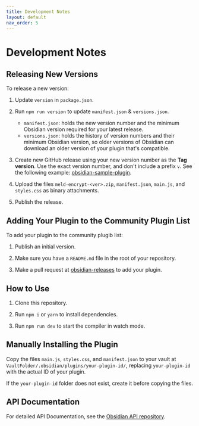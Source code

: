 ```yaml
---
title: Development Notes
layout: default
nav_order: 5
---
```


# Development Notes

## Releasing New Versions

To release a new version:

1. Update `version` in `package.json`.
   
2. Run `npm run version` to update `manifest.json` & `versions.json`.
  	* `manifest.json`: holds the new version number and the minimum Obsidian version required for your latest release.
	* `versions.json`: holds the history of version numbers and their minimum Obsidian version, so older versions of Obsidian can download an older version of your plugin that's compatible.
3. Create new GitHub release using your new version number as the **Tag version**. Use the exact version number, and don't include a prefix `v`. See the following example: [obsidian-sample-plugin](https://github.com/obsidianmd/obsidian-sample-plugin/releases).
4. Upload the files `meld-encrypt-<ver>.zip`, `manifest.json`, `main.js`, and `styles.css` as binary attachments.
5. Publish the release.

## Adding Your Plugin to the Community Plugin List

To add your plugin to the community plugib list: 

1. Publish an initial version.

2. Make sure you have a `README.md` file in the root of your repository.
3. Make a pull request at [obsidian-releases](https://github.com/obsidianmd/obsidian-releases) to add your plugin.

## How to Use

1. Clone this repository.

2. Run `npm i` or `yarn` to install dependencies.
3. Run `npm run dev` to start the compiler in watch mode.

## Manually Installing the Plugin

Copy the files `main.js`, `styles.css`, and `manifest.json` to your vault at `VaultFolder/.obsidian/plugins/your-plugin-id/`, replacing `your-plugin-id` with the actual ID of your plugin.

If the `your-plugin-id` folder does not exist, create it before copying the files.

## API Documentation

For detailed API Documentation, see the [Obsidian API repository](https://github.com/obsidianmd/obsidian-api).